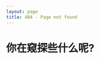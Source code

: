 ```yaml
---
layout: page
title: 404 - Page not found
---
```


# 你在窥探些什么呢?

<dev id="gress_0" style="display:none">195cb6c1381cfd3f</dev>
<dev id="gress_1" style="display:none">浣犱负浣曡�屾潵</dev>
<dev id="gress_2" style="display:none">雿牐蛹雿閗�峕䔉</dev>
<dev id="gress_3" style="display:none">菴�荳ｺ菴戊梧擂</dev>
<dev id="gress_4" style="display:none">鵝졽맏鵝뺠�뚧씎</dev>
<dev id="gress_5" style="display:none">ä½ ä¸ºä½•è€Œæ¥</dev>
<dev id="gress_6" style="display:none">ה½ ה¸÷ה½•ט€ז¥</dev>
<dev id="gress_7" style="display:none">δ½ δΈΊδ½•θ€ζ¥</dev>
<dev id="gress_8" style="display:none">ä½ äøŗä½•č€ę¯�</dev>
<dev id="gress_9" style="display:none">ไฝ ไธบไฝ•่€ๆฅ</dev>
<dev id="gress_10" style="display:none">дЅ дёєдЅ•иЂЊжќҐ</dev>
<dev id="gress_11" style="display:none">ä½ ä¸ºä½•è€Œæ¥</dev>
<dev id="gress_12" style="display:none">ن½ ن¸؛ن½•è€Œو‌¥</dev>
<script type="text/javascript">
    function randomNum(minNum,maxNum)
    { 
        switch(arguments.length)
        { 
            case 1: 
                return parseInt(Math.random()*minNum+1,10); 
            break; 
            case 2: 
                return parseInt(Math.random()*(maxNum-minNum+1)+minNum,10); 
            break; 
                default: 
                    return 0; 
                break; 
        } 
    } 
    var s=0;
    function changeaaaaaaaaa()
    {
        s = randomNum(0,12)
        var i=0;
        for (i=0;i<13;i++)
        {
            document.getElementById("gress_"+i).style = "display:none";
        }
        document.getElementById("gress_"+s).style = "";
        setTimeout("changeaaaaaaaaa()",100);
    }
    setTimeout("changeaaaaaaaaa()",3000);
</script>